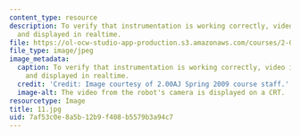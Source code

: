 ```yaml
---
content_type: resource
description: To verify that instrumentation is working correctly, video is transmitted
  and displayed in realtime.
file: https://ol-ocw-studio-app-production.s3.amazonaws.com/courses/2-00aj-exploring-sea-space-earth-fundamentals-of-engineering-design-spring-2009/7af53c0e8a5b12b9f408b5579b3a94c7_11.jpg
file_type: image/jpeg
image_metadata:
  caption: To verify that instrumentation is working correctly, video is transmitted
    and displayed in realtime.
  credit: 'Credit: Image courtesy of 2.00AJ Spring 2009 course staff.'
  image-alt: The video from the robot's camera is displayed on a CRT.
resourcetype: Image
title: 11.jpg
uid: 7af53c0e-8a5b-12b9-f408-b5579b3a94c7
---
```


